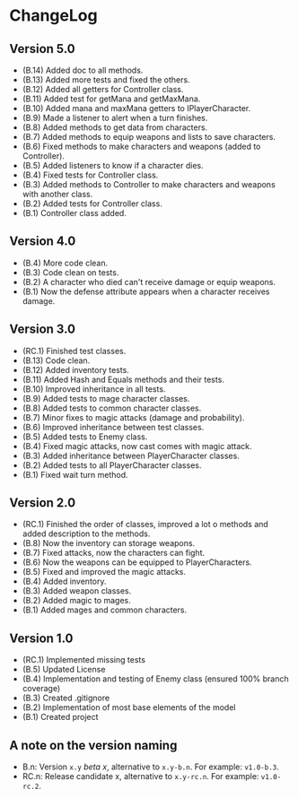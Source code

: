 ChangeLog
=========

Version 5.0
-----------
- (B.14) Added doc to all methods.
- (B.13) Added more tests and fixed the others.
- (B.12) Added all getters for Controller class.
- (B.11) Added test for getMana and getMaxMana.
- (B.10) Added mana and maxMana getters to IPlayerCharacter. 
- (B.9) Made a listener to alert when a turn finishes.
- (B.8) Added methods to get data from characters.
- (B.7) Added methods to equip weapons and lists to save characters.
- (B.6) Fixed methods to make characters and weapons (added to Controller).
- (B.5) Added listeners to know if a character dies.
- (B.4) Fixed tests for Controller class.
- (B.3) Added methods to Controller to make characters and weapons with another class.
- (B.2) Added tests for Controller class.
- (B.1) Controller class added.

Version 4.0
-----------
- (B.4) More code clean.
- (B.3) Code clean on tests.
- (B.2) A character who died can't receive damage or equip weapons.
- (B.1) Now the defense attribute appears when a character receives damage.

Version 3.0
-----------
- (RC.1) Finished test classes. 
- (B.13) Code clean.
- (B.12) Added inventory tests.
- (B.11) Added Hash and Equals methods and their tests.
- (B.10) Improved inheritance in all tests.
- (B.9) Added tests to mage character classes.
- (B.8) Added tests to common character classes.
- (B.7) Minor fixes to magic attacks (damage and probability). 
- (B.6) Improved inheritance between test classes. 
- (B.5) Added tests to Enemy class. 
- (B.4) Fixed magic attacks, now cast comes with magic attack.
- (B.3) Added inheritance between PlayerCharacter classes.
- (B.2) Added tests to all PlayerCharacter classes.
- (B.1) Fixed wait turn method.

Version 2.0
-----------
- (RC.1) Finished the order of classes, improved a lot o methods and added description to the methods. 
- (B.8) Now the inventory can storage weapons.
- (B.7) Fixed attacks, now the characters can fight.
- (B.6) Now the weapons can be equipped to PlayerCharacters. 
- (B.5) Fixed and improved the magic attacks.
- (B.4) Added inventory.
- (B.3) Added weapon classes.
- (B.2) Added magic to mages.
- (B.1) Added mages and common characters.

Version 1.0
-----------
- (RC.1) Implemented missing tests
- (B.5) Updated License
- (B.4) Implementation and testing of Enemy class (ensured 100% branch coverage)
- (B.3) Created .gitignore
- (B.2) Implementation of most base elements of the model
- (B.1) Created project

A note on the version naming
----------------------------
- B.n: Version ``x.y`` _beta x_, alternative to ``x.y-b.n``.
  For example: ``v1.0-b.3``.
- RC.n: Release candidate x, alternative to ``x.y-rc.n``.
  For example: ``v1.0-rc.2``.
